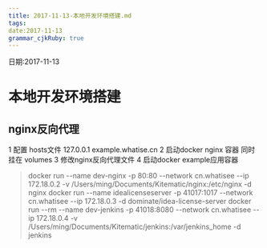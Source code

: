 ```yaml
---
title: 2017-11-13-本地开发环境搭建.md 
tags: 
date:2017-11-13
grammar_cjkRuby: true
---
```

日期:2017-11-13

# 本地开发环境搭建
## nginx反向代理
1 配置 hosts文件 127.0.0.1 example.whatise.cn
2 启动docker nginx 容器 同时挂在 volumes
3 修改nginx反向代理文件
4 启动docker example应用容器

> docker run --name dev-nginx -p 80:80 --network cn.whatisee --ip 172.18.0.2 -v /Users/ming/Documents/Kitematic/nginx:/etc/nginx -d nginx
> docker run --name idealicenseserver -p 41017:1017 --network cn.whatisee --ip 172.18.0.3 -d dominate/idea-license-server
> docker run --rm --name dev-jenkins -p 41018:8080 --network cn.whatisee --ip 172.18.0.4 -v /Users/ming/Documents/Kitematic/jenkins:/var/jenkins_home -d jenkins

